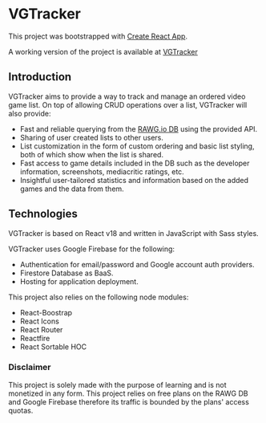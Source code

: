 # VGTracker

This project was bootstrapped with [Create React App](https://github.com/facebook/create-react-app).

A working version of the project is available at [VGTracker](https://vgtracker.firebaseapp.com/)

## Introduction

VGTracker aims to provide a way to track and manage an ordered video game list. On top of allowing CRUD operations over a list, VGTracker will also provide:

- Fast and reliable querying from the [RAWG.io DB](http://rawg.io) using the provided API.
- Sharing of user created lists to other users.
- List customization in the form of custom ordering and basic list styling, both of which show when the list is shared.
- Fast access to game details included in the DB such as the developer information, screenshots, mediacritic ratings, etc.
- Insightful user-tailored statistics and information based on the added games and the data from them.

## Technologies

VGTracker is based on React v18 and written in JavaScript with Sass styles.

VGTracker uses Google Firebase for the following:

- Authentication for email/password and Google account auth providers.
- Firestore Database as BaaS.
- Hosting for application deployment.

This project also relies on the following node modules:

- React-Boostrap
- React Icons
- React Router
- Reactfire
- React Sortable HOC

### Disclaimer

This project is solely made with the purpose of learning and is not monetized in any form.
This project relies on free plans on the RAWG DB and Google Firebase therefore its traffic is bounded by the plans' access quotas.


